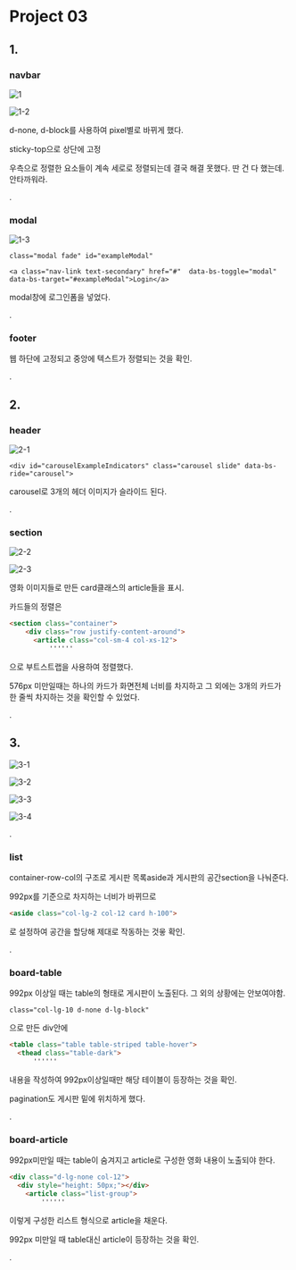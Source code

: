 # Project 03

## 1.

### navbar

![1](README.assets/1.JPG)

![1-2](README.assets/1-2.JPG)

d-none, d-block를 사용하여 pixel별로 바뀌게 했다. 

sticky-top으로 상단에 고정

우측으로 정렬한 요소들이 계속 세로로 정렬되는데 결국 해결 못했다. 딴 건 다 했는데. 안타까워라.

.



### modal

![1-3](README.assets/1-3.JPG)

```
class="modal fade" id="exampleModal"
```

```
<a class="nav-link text-secondary" href="#"  data-bs-toggle="modal" data-bs-target="#exampleModal">Login</a>
```

modal창에 로그인폼을 넣었다.

.



### footer

웹 하단에 고정되고 중앙에 텍스트가 정렬되는 것을 확인.

.



 

## 2.

### header

![2-1](README.assets/2-1.JPG)

```
<div id="carouselExampleIndicators" class="carousel slide" data-bs-ride="carousel">
```

carousel로 3개의 헤더 이미지가 슬라이드 된다.

.



### section

![2-2](README.assets/2-2.JPG)

![2-3](README.assets/2-3.JPG)

영화 이미지들로 만든 card클래스의 article들을 표시.

카드들의 정렬은 

```html
<section class="container">
    <div class="row justify-content-around">
      <article class="col-sm-4 col-xs-12">
          ''''''
```

으로 부트스트랩을 사용하여 정렬했다. 

576px 미만일때는 하나의 카드가 화면전체 너비를 차지하고 그 외에는 3개의 카드가 한 줄씩 차지하는 것을 확인할 수 있었다.

.



 

## 3.

![3-1](README.assets/3-1.JPG)

![3-2](README.assets/3-2.JPG)

![3-3](README.assets/3-3.JPG)

![3-4](README.assets/3-4.JPG)

.



### list

container-row-col의 구조로 게시판 목록aside과 게시판의 공간section을 나눠준다.

992px를 기준으로 차지하는 너비가 바뀌므로

```html
<aside class="col-lg-2 col-12 card h-100">
```

로 설정하여 공간을 할당해 제대로 작동하는 것읗 확인.

.



### board-table

992px 이상일 때는 table의 형태로 게시판이 노출된다. 그 외의 상황에는 안보여야함.

```
class="col-lg-10 d-none d-lg-block"
```

으로 만든 div안에 

```html
<table class="table table-striped table-hover">
  <thead class="table-dark">
      ''''''
```

내용을 작성하여 992px이상일때만 해당 테이블이 등장하는 것을 확인.

pagination도 게시판 밑에 위치하게 했다.

.



### board-article

992px미만일 때는 table이 숨겨지고 article로 구성한 영화 내용이 노출되야 한다.

```html
<div class="d-lg-none col-12">
  <div style="height: 50px;"></div>
    <article class="list-group">
        ''''''
```

이렇게 구성한 리스트 형식으로 article을 채운다.

992px 미만일 때 table대신 article이 등장하는 것을 확인.

.

